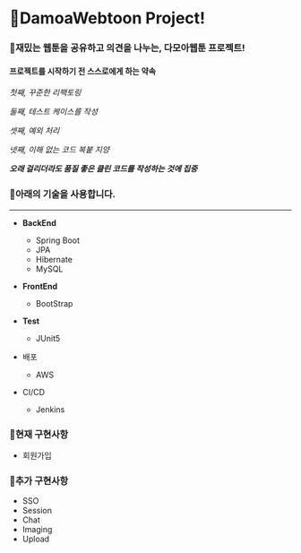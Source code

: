 # 📖DamoaWebtoon Project!

### 🔅재밌는 웹툰을 공유하고 의견을 나누는, 다모아웹툰 프로젝트!

#### 프로젝트를 시작하기 전 스스로에게 하는 약속
*첫째, 꾸준한 리팩토링*

*둘째, 테스트 케이스를 작성*

*셋째, 예외 처리* 

*넷째, 이해 없는 코드 복붙 지양* 

***오래 걸리더라도 품질 좋은 클린 코드를 작성하는 것에 집중***

### 🔅아래의 기술을 사용합니다.
* ***
* **BackEnd**
  * Spring Boot
  * JPA
  * Hibernate
  * MySQL
  
* **FrontEnd**
  * BootStrap

* **Test**
  * JUnit5

* 배포
  * AWS

* CI/CD
  * Jenkins

### 🔅현재 구현사항
* 회원가입


### 🔅추가 구현사항
* SSO
* Session
* Chat
* Imaging
* Upload